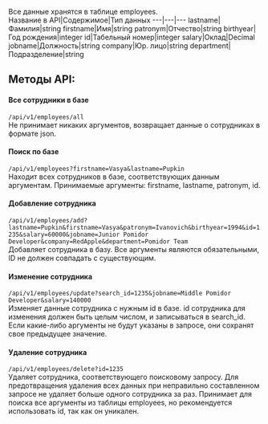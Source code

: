 Все данные хранятся в таблице employees.  
Название в API|Содержимое|Тип данных
---|---|---
lastname|Фамилия|string
firstname|Имя|string
patronym|Отчество|string
birthyear|Год рождения|integer
id|Табельный номер|integer
salary|Оклад|Decimal
jobname|Должность|string
company|Юр. лицо|string
department|Подразделение|string

Методы API:  
------
#### Все сотрудники в базе  
```/api/v1/employees/all```  
Не принимает никаких аргументов, возвращает данные о сотрудниках в формате json.  
  
#### Поиск по базе  
```/api/v1/employees?firstname=Vasya&lastname=Pupkin```  
Находит всех сотрудников в базе, соответствующих данным аргументам.  Принимаемые аргументы: firstname, lastname, patronym, id.  
  
#### Добавление сотрудника  
```/api/v1/employees/add?lastname=Pupkin&firstname=Vasya&patronym=Ivanovich&birthyear=1994&id=1235&salary=60000&jobname=Junior Pomidor Developer&company=RedApple&department=Pomidor Team```  
Добавляет сотрудника в базу. Все аргументы являются обязательными, ID не должен совпадать с существующим.  
  
#### Изменение сотрудника  
```/api/v1/employees/update?search_id=1235&jobname=Middle Pomidor Developer&salary=140000```  
Изменяет данные сотрудника с нужным id в базе. id сотрудника для изменения должен быть целым числом, и записываться в search_id. Если какие-либо аргументы не будут указаны в запросе, они сохранят свое предыдущее значение.  
  
#### Удаление сотрудника  
```/api/v1/employees/delete?id=1235```  
Удаляет сотрудника, соответствующего поисковому запросу. Для предотвращения удаления всех данных при неправильно составленном запросе не удаляет больше одного сотрудника за раз. Принимает для поиска все аргументы из таблицы employees, но рекомендуется использовать id, так как он уникален.
